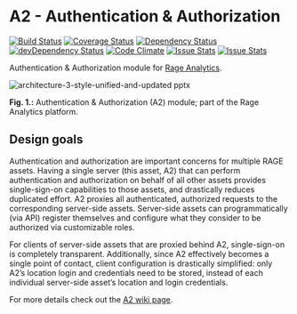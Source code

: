 # A2 - Authentication & Authorization

[![Build Status](https://travis-ci.org/e-ucm/a2.svg?branch=master)](https://travis-ci.org/e-ucm/a2) [![Coverage Status](https://coveralls.io/repos/e-ucm/a2/badge.svg?branch=master&service=github)](https://coveralls.io/github/e-ucm/a2?branch=master) [![Dependency Status](https://david-dm.org/e-ucm/a2.svg)](https://david-dm.org/e-ucm/a2) [![devDependency Status](https://david-dm.org/e-ucm/a2/dev-status.svg)](https://david-dm.org/e-ucm/a2#info=devDependencies) [![Code Climate](https://codeclimate.com/github/e-ucm/a2/badges/gpa.svg)](https://codeclimate.com/github/e-ucm/a2) [![Issue Stats](http://issuestats.com/github/e-ucm/a2/badge/pr?style=flat)](http://issuestats.com/github/e-ucm/a2) [![Issue Stats](http://issuestats.com/github/e-ucm/a2/badge/issue?style=flat)](http://issuestats.com/github/e-ucm/a2)

Authentication & Authorization module for [Rage Analytics](https://github.com/e-ucm/rage-analytics).

![architecture-3-style-unified-and-updated pptx](https://cloud.githubusercontent.com/assets/19714314/19107312/e18ce494-8aeb-11e6-8b20-2371bed7290c.png)

**Fig. 1.:** Authentication & Authorization (A2) module; part of the Rage Analytics platform.

## Design goals

Authentication and authorization are important concerns for multiple RAGE assets. Having a single server (this asset, A2) that can perform authentication and authorization on behalf of all other assets provides single-sign-on capabilities to those assets, and drastically reduces duplicated effort. A2 proxies all authenticated, authorized requests to the corresponding server-side assets. Server-side assets can programmatically (via API) register themselves and configure what they consider to be authorized via customizable roles.

For clients of server-side assets that are proxied behind A2, single-sign-on is completely transparent. Additionally, since A2 effectively becomes a single point of contact, client configuration is drastically simplified: only A2’s location login and credentials need to be stored, instead of each individual server-side asset’s location and login credentials.

For more details check out the [A2 wiki page](https://github.com/e-ucm/a2/wiki).
